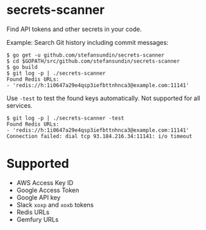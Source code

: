 # secrets-scanner

Find API tokens and other secrets in your code.

Example: Search Git history including commit messages:
```
$ go get -u github.com/stefansundin/secrets-scanner
$ cd $GOPATH/src/github.com/stefansundin/secrets-scanner
$ go build
$ git log -p | ./secrets-scanner
Found Redis URLs:
- 'redis://h:1i0647a29e4qsp3iefbttnhnca3@example.com:11141'
```

Use `-test` to test the found keys automatically. Not supported for all services.
```
$ git log -p | ./secrets-scanner -test
Found Redis URLs:
- 'redis://h:1i0647a29e4qsp3iefbttnhnca3@example.com:11141'
Connection failed: dial tcp 93.184.216.34:11141: i/o timeout
```

# Supported

- AWS Access Key ID
- Google Access Token
- Google API key
- Slack `xoxp` and `xoxb` tokens
- Redis URLs
- Gemfury URLs

